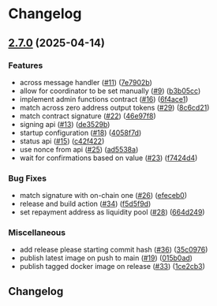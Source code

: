 # Changelog

## [2.7.0](https://github.com/sprintertech/sprinter-signing/compare/v2.6.0...v2.7.0) (2025-04-14)


### Features

* across message handler ([#11](https://github.com/sprintertech/sprinter-signing/issues/11)) ([7e7902b](https://github.com/sprintertech/sprinter-signing/commit/7e7902b5878172b5e0c7773f765de4a8f3b1f73b))
* allow for coordinator to be set manually ([#9](https://github.com/sprintertech/sprinter-signing/issues/9)) ([b3b05cc](https://github.com/sprintertech/sprinter-signing/commit/b3b05cc06808520ff73387e61ab6a80b65b3620f))
* implement admin functions contract ([#16](https://github.com/sprintertech/sprinter-signing/issues/16)) ([6f4ace1](https://github.com/sprintertech/sprinter-signing/commit/6f4ace1ab9d028f2aa9c7167d736da52e0f98890))
* match across zero address output tokens ([#29](https://github.com/sprintertech/sprinter-signing/issues/29)) ([8c6cd21](https://github.com/sprintertech/sprinter-signing/commit/8c6cd21833c5451e23a4f053290d1e767fbf0779))
* match contract signature ([#22](https://github.com/sprintertech/sprinter-signing/issues/22)) ([46e97f8](https://github.com/sprintertech/sprinter-signing/commit/46e97f8324378c5426f6e677a90e815873d31b50))
* signing api ([#13](https://github.com/sprintertech/sprinter-signing/issues/13)) ([de3529b](https://github.com/sprintertech/sprinter-signing/commit/de3529bc70c36e8410aa5310f1e2fc62424985fd))
* startup configuration ([#18](https://github.com/sprintertech/sprinter-signing/issues/18)) ([4058f7d](https://github.com/sprintertech/sprinter-signing/commit/4058f7dae40a083cd20686da1df8644f883422d3))
* status api ([#15](https://github.com/sprintertech/sprinter-signing/issues/15)) ([c42f422](https://github.com/sprintertech/sprinter-signing/commit/c42f42291aea12f65feaf40d488e320085bb02d2))
* use nonce from api ([#25](https://github.com/sprintertech/sprinter-signing/issues/25)) ([ad5538a](https://github.com/sprintertech/sprinter-signing/commit/ad5538a75c1124bd481dd8840ae0f59a54170456))
* wait for confirmations based on value ([#23](https://github.com/sprintertech/sprinter-signing/issues/23)) ([f7424d4](https://github.com/sprintertech/sprinter-signing/commit/f7424d43bce133190013d7dd16a9ab47c01caefe))


### Bug Fixes

* match signature with on-chain one ([#26](https://github.com/sprintertech/sprinter-signing/issues/26)) ([efeceb0](https://github.com/sprintertech/sprinter-signing/commit/efeceb032201f0f53c0a9c47361ce0e2ce8b307d))
* release and build action ([#34](https://github.com/sprintertech/sprinter-signing/issues/34)) ([f5d5f9d](https://github.com/sprintertech/sprinter-signing/commit/f5d5f9d9cb686f301c7fe6cb4958ecb6c2ea0079))
* set repayment address as liquidity pool ([#28](https://github.com/sprintertech/sprinter-signing/issues/28)) ([664d249](https://github.com/sprintertech/sprinter-signing/commit/664d249fa6e83d78713ddd59326f532285b74af7))


### Miscellaneous

* add release please starting commit hash ([#36](https://github.com/sprintertech/sprinter-signing/issues/36)) ([35c0976](https://github.com/sprintertech/sprinter-signing/commit/35c0976e19ff1726f8e3e6c7283cf12f027642e2))
* publish latest image on push to main ([#19](https://github.com/sprintertech/sprinter-signing/issues/19)) ([015b0ad](https://github.com/sprintertech/sprinter-signing/commit/015b0adabbf8e7f8ba0171c04a04c73d52a25358))
* publish tagged docker image on release ([#33](https://github.com/sprintertech/sprinter-signing/issues/33)) ([1ce2cb3](https://github.com/sprintertech/sprinter-signing/commit/1ce2cb37167117f721837f9ea4e05bb0d20d9c70))

## Changelog
